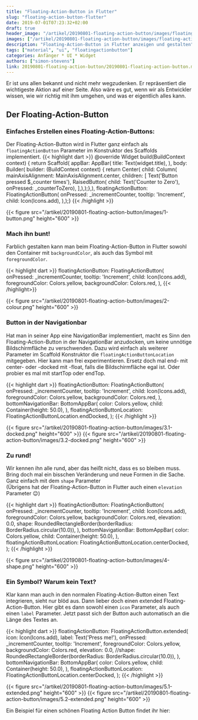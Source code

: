 ```yaml
---
title: "Floating-Action-Button in Flutter"
slug: "floating-action-button-flutter" 
date: 2019-07-01T07:23:32+02:00
draft: true
header_image: "/artikel/20190801-floating-action-button/images/floating-action-button.png"
images: ["/artikel/20190801-floating-action-button/images/floating-action-button.png"]
description: "Floating-Action-Button in Flutter anzeigen und gestalten"
tags: ["material", "ui", "floatingactionbutton"]
categories: Anfänger * UI * Widget
authors: ["simon-stevens"]
link: 20190801-floating-action-button/20190801-floating-action-button.md
---
```

Er ist uns allen bekannt und nicht mehr wegzudenken. Er repräsentiert die wichtigeste Aktion auf einer Seite. Also wäre es gut, wenn wir als Entwickler wissen, wie wir richtig mit ihm umgehen, und was er eigentlich alles kann.

## Der Floating-Action-Button




### Einfaches Erstellen eines Floating-Action-Buttons:

Der Floating-Action-Button wird in Flutter ganz einfach als `floatingActionButton` Parameter im Konstruktor des Scaffolds implementiert.
{{< highlight dart >}}
 @override
  Widget build(BuildContext context) {
    return Scaffold(
      appBar: AppBar(
        title: Text(widget.title),
      ),
      body: Builder(
        builder: (BuildContext context) {
          return Center(
            child: Column(
              mainAxisAlignment: MainAxisAlignment.center,
              children: <Widget>[
                Text('Button pressed $_counter times'),
                RaisedButton(
                    child: Text('Counter to Zero'), onPressed: _counterToZero),
              ],),);},),
      floatingActionButton: FloatingActionButton(
        onPressed: _incrementCounter,
        tooltip: 'Increment',
        child: Icon(Icons.add),
      ),);}
{{< /highlight >}}

{{< figure src="/artikel/20190801-floating-action-button/images/1-button.png" height="600" >}}



### Mach ihn bunt!

Farblich gestalten kann man beim Floating-Action-Button in Flutter sowohl den Container mit `backgroundColor`, als auch das Symbol mit `foregroundColor`.




{{< highlight dart >}}
      floatingActionButton: FloatingActionButton(
        onPressed: _incrementCounter,
        tooltip: 'Increment',
        child: Icon(Icons.add),
        foregroundColor: Colors.yellow,
        backgroundColor: Colors.red,
      ),
{{< /highlight>}}

{{< figure src="/artikel/20190801-floating-action-button/images/2-colour.png" height="600" >}}




### Button in der Navigationbar

Hat man in seiner App eine NavigationBar implementiert, macht es Sinn den Floating-Action-Button in der NavigationBar anzudocken, um keine unnötige Bildschirmfläche zu verschwenden. Dazu wird einfach als weiterer Parameter im Scaffold Konstruktor die `floatingActionButtonLocation` mitgegeben. Hier kann man frei experimentieren. Ersetz doch mal end- mit center- oder -docked mit -float, falls die Bildschirmfläche egal ist. Oder probier es mal mit startTop oder endTop.

{{< highlight dart >}}
      floatingActionButton: FloatingActionButton(
        onPressed: _incrementCounter,
        tooltip: 'Increment',
        child: Icon(Icons.add),
        foregroundColor: Colors.yellow,
        backgroundColor: Colors.red,
      ),
      bottomNavigationBar: BottomAppBar(
        color: Colors.yellow,
        child: Container(height: 50.0),
      ),
      floatingActionButtonLocation: FloatingActionButtonLocation.endDocked,
    );
{{< /highlight >}}

{{< figure src="/artikel/20190801-floating-action-button/images/3.1-docked.png" height="600" >}}  {{< figure src="/artikel/20190801-floating-action-button/images/3.2-docked.png" height="600" >}}


### Zu rund!


Wir kennen ihn alle rund, aber das heißt nicht, dass es so bleiben muss. Bring doch mal ein bisschen Veränderung und neue Formen in die Sache. Ganz einfach mit dem `shape` Parameter<br>
(Übrigens hat der Floating-Action-Button in Flutter auch einen `elevation` Parameter :wink:)


{{< highlight dart >}}
floatingActionButton: FloatingActionButton(
        onPressed: _incrementCounter,
        tooltip: 'Increment',
        child: Icon(Icons.add),
        foregroundColor: Colors.yellow,
        backgroundColor: Colors.red,
        elevation: 0.0,
        shape: RoundedRectangleBorder(borderRadius: BorderRadius.circular(10.0)),
      ),
      bottomNavigationBar: BottomAppBar(
        color: Colors.yellow,
        child: Container(height: 50.0),
      ),
      floatingActionButtonLocation: FloatingActionButtonLocation.centerDocked,
    );
{{< /highlight >}}

{{< figure src="/artikel/20190801-floating-action-button/images/4-shape.png" height="600" >}}


### Ein Symbol? Warum kein Text?

Klar kann man auch in den normalen Floating-Action-Button einen Text integrieren, sieht nur blöd aus. Dann lieber doch einen extended Floating-Action-Button. Hier gibt es dann sowohl einen `icon` Parameter, als auch einen `label` Parameter. Jetzt passt sich der Button auch automatisch an die Länge des Textes an.


{{< highlight dart >}}
      floatingActionButton: FloatingActionButton.extended(
        icon: Icon(Icons.add),
        label: Text('Press me!'),
        onPressed: _incrementCounter,
        tooltip: 'Increment',
        foregroundColor: Colors.yellow,
        backgroundColor: Colors.red,
        elevation: 0.0,
       //shape: RoundedRectangleBorder(borderRadius: BorderRadius.circular(10.0)),
      ),
      bottomNavigationBar: BottomAppBar(
        color: Colors.yellow,
        child: Container(height: 50.0),
      ),
      floatingActionButtonLocation: FloatingActionButtonLocation.centerDocked,
    );
{{< /highlight >}}

{{< figure src="/artikel/20190801-floating-action-button/images/5.1-extended.png" height="600" >}}  {{< figure src="/artikel/20190801-floating-action-button/images/5.2-extended.png" height="600" >}}

Ein Beispiel für einen schönen Floating Action Button findet ihr hier: 

  

 